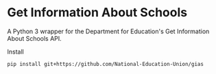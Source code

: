 # Get Information About Schools

A Python 3 wrapper for the Department for Education's Get Information About Schools API.

Install
```
pip install git+https://github.com/National-Education-Union/gias
```
